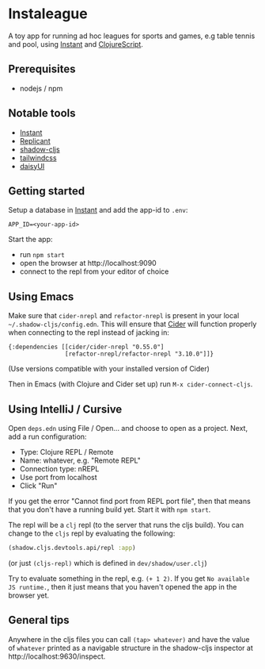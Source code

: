 # Instaleague

A toy app for running ad hoc leagues for sports and games, e.g table
tennis and pool, using [Instant](https://instantdb.com) and
[ClojureScript](https://clojurescript.org/).

## Prerequisites

- nodejs / npm

## Notable tools

- [Instant](https://instantdb.com)
- [Replicant](https://replicant.fun)
- [shadow-cljs](https://github.com/thheller/shadow-cljs)
- [tailwindcss](https://tailwindcss.com/)
- [daisyUI](https://daisyui.com/)

## Getting started

Setup a database in [Instant](https://www.instantdb.com/dash) and add
the app-id to `.env`:

```
APP_ID=<your-app-id>
```

Start the app:

- run `npm start`
- open the browser at http://localhost:9090
- connect to the repl from your editor of choice

## Using Emacs

Make sure that `cider-nrepl` and `refactor-nrepl` is present in your
local `~/.shadow-cljs/config.edn`. This will ensure that
[Cider](https://github.com/clojure-emacs/cider) will function properly
when connecting to the repl instead of jacking in:

```
{:dependencies [[cider/cider-nrepl "0.55.0"]
                [refactor-nrepl/refactor-nrepl "3.10.0"]]}
```

(Use versions compatible with your installed version of Cider)

Then in Emacs (with Clojure and Cider set up) run `M-x
cider-connect-cljs`.

## Using IntelliJ / Cursive

Open `deps.edn` using File / Open... and choose to open as a
project. Next, add a run configuration:

- Type: Clojure REPL / Remote
- Name: whatever, e.g. "Remote REPL"
- Connection type: nREPL
- Use port from localhost
- Click "Run"

If you get the error "Cannot find port from REPL port file", then that
means that you don't have a running build yet. Start it with `npm
start`.

The repl will be a `clj` repl (to the server that runs the cljs
build). You can change to the `cljs` repl by evaluating the following:

```clj
(shadow.cljs.devtools.api/repl :app)
```

(or just `(cljs-repl)` which is defined in `dev/shadow/user.clj`)

Try to evaluate something in the repl, e.g. `(+ 1 2)`. If you get `No
available JS runtime.`, then it just means that you haven't opened the
app in the browser yet.

## General tips

Anywhere in the cljs files you can call `(tap> whatever)` and have the
value of `whatever` printed as a navigable structure in the
shadow-cljs inspector at http://localhost:9630/inspect.
